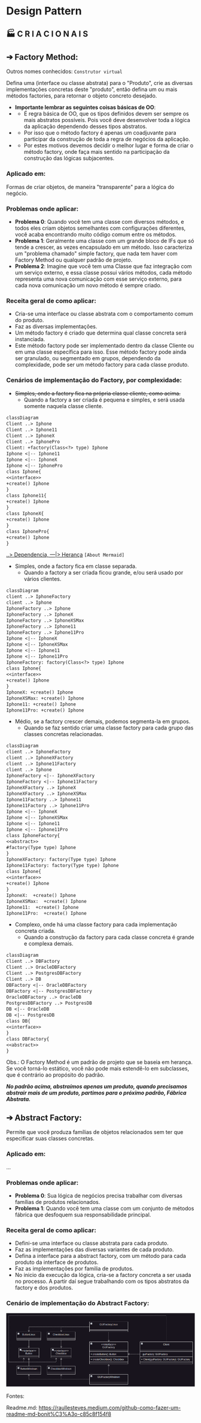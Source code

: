# Design Pattern
## 🏭 C R I A C I O N A I S
## ➔ Factory Method:
Outros nomes conhecidos: `Construtor virtual`

Defina uma (interface ou classe abstrata) para o "Produto", crie as diversas implementações concretas deste "produto", então defina um ou mais métodos factories, para retornar o objeto concreto desejado.
- __Importante lembrar as seguintes coisas básicas de OO__:
- - É regra básica de OO, que os tipos definidos devem ser sempre os mais abstratos possíveis. Pois você deve desenvolver toda a lógica da aplicação dependendo desses tipos abstratos.
- - Por isso que o método factory é apenas um coadjuvante para participar da construção de toda a regra de negócios da aplicação.
- - Por estes motivos devemos decidir o melhor lugar e forma de criar o método factory, onde faça mais sentido na participação da construção das lógicas subjacentes.
### Aplicado em:
Formas de criar objetos, de maneira "transparente" para a lógica do negócio.
### Problemas onde aplicar:
- __Problema 0__: Quando você tem uma classe com diversos métodos, e todos eles criam objetos semelhantes com configurações diferentes, você acaba encontrando muito código comum entre os métodos.
- __Problema 1__: Geralmente uma classe com um grande bloco de IFs que só tende a crescer, as vezes encapsulado em um método. Isso caracteriza um "problema chamado" simple factory, que nada tem haver com Factory Method ou qualquer padrão de projeto.
- __Problema 2__: Imagine que você tem uma Classe que faz integração com um serviço externo, e essa classe possui vários métodos, cada método representa uma nova comunicação com esse serviço externo, para cada nova comunicação um novo método é sempre criado.
### Receita geral de como aplicar:
- Cria-se uma interface ou classe abstrata com o comportamento comum do produto.
- Faz as diversas implementações.
- Um método factory é criado que determina qual classe concreta será instanciada.
- Este método factory pode ser implementado dentro da classe Cliente ou em uma classe específica para isso. Esse método factory pode ainda ser granulado, ou segmentado em grupos, dependendo da complexidade, pode ser um método factory para cada classe produto.
### Cenários de implementação do Factory, por complexidade:
- ~~Simples, onde a factory fica na própria classe cliente, como acima.~~
  - Quando a factory a ser criada é pequena e simples, e será usada somente naquela classe cliente.
```mermaid
classDiagram
Client ..> Iphone
Client ..> Iphone11
Client ..> IphoneX
Client ..> IphonePro
Client: +factory(Class<?> type) Iphone
Iphone <|-- Iphone11
Iphone <|-- IphoneX
Iphone <|-- IphonePro
class Iphone{
<<interface>>
+create() Iphone
}
class Iphone11{
+create() Iphone
}
class IphoneX{
+create() Iphone
}
class IphonePro{
+create() Iphone
}
```
[..> Dependencia, —|> Herança](https://mermaid.js.org/syntax/classDiagram.html) `[About Mermaid]`

- Simples, onde a factory fica em classe separada.
  - Quando a factory a ser criada ficou grande, e/ou será usado por vários clientes.
```mermaid
classDiagram
client ..> IphoneFactory
client ..> Iphone
IphoneFactory ..> Iphone
IphoneFactory ..> IphoneX
IphoneFactory ..> IphoneXSMax
IphoneFactory ..> Iphone11
IphoneFactory ..> Iphone11Pro
Iphone <|-- IphoneX
Iphone <|-- IphoneXSMax
Iphone <|-- Iphone11
Iphone <|-- Iphone11Pro
IphoneFactory: factory(Class<?> type) Iphone
class Iphone{
<<interface>>
+create() Iphone
}
IphoneX: +create() Iphone
IphoneXSMax: +create() Iphone
Iphone11: +create() Iphone
Iphone11Pro: +create() Iphone
```
- Médio, se a factory crescer demais, podemos segmenta-la em grupos.
  - Quando se faz sentido criar uma classe factory para cada grupo das classes concretas relacionadas.
```mermaid
classDiagram
client ..> IphoneFactory
client ..> IphoneXFactory
client ..> Iphone11Factory
client ..> Iphone
IphoneFactory <|-- IphoneXFactory
IphoneFactory <|-- Iphone11Factory
IphoneXFactory ..> IphoneX
IphoneXFactory ..> IphoneXSMax
Iphone11Factory ..> Iphone11
Iphone11Factory ..> Iphone11Pro
Iphone <|-- IphoneX
Iphone <|-- IphoneXSMax
Iphone <|-- Iphone11
Iphone <|-- Iphone11Pro
class IphoneFactory{
<<abstract>>
#factory(Type type) Iphone
}
IphoneXFactory: factory(Type type) Iphone
Iphone11Factory: factory(Type type) Iphone
class Iphone{
<<interface>>
+create() Iphone
}
IphoneX:  +create() Iphone
IphoneXSMax:  +create() Iphone
Iphone11:  +create() Iphone
Iphone11Pro:  +create() Iphone
```
- Complexo, onde há uma classe factory para cada implementação concreta criada.
  - Quando a construção da factory para cada classe concreta é grande e complexa demais.
```mermaid
classDiagram
Client ..> DBFactory
Client ..> OracleDBFactory
Client ..> PostgresDBFactory
Client ..> DB
DBFactory <|-- OracleDBFactory
DBFactory <|-- PostgresDBFactory
OracleDBFactory ..> OracleDB
PostgresDBFactory ..> PostgresDB
DB <|-- OracleDB
DB <|-- PostgresDB
class DB{
<<interface>>
}
class DBFactory{
<<abstract>>
}
```

Obs.: O Factory Method é um padrão de projeto que se baseia em herança. Se você torná-lo estático, você não pode mais estendê-lo em subclasses, que é contrário ao propósito do padrão.

**_No padrão acima, abstraímos apenas um produto, quando precisamos abstrair mais de um produto, partimos para o próximo padrão, Fábrica Abstrata._**

## ➔ Abstract Factory:
Permite que você produza famílias de objetos relacionados sem ter que especificar suas classes concretas.
### Aplicado em:
...

### Problemas onde aplicar:
- __Problema 0__: Sua lógica de negócios precisa trabalhar com diversas famílias de produtos relacionados.
- __Problema 1__: Quando você tem uma classe com um conjunto de métodos fábrica que desfoquem sua responsabilidade principal.


### Receita geral de como aplicar:
- Defini-se uma interface ou classe abstrata para cada produto.
- Faz as implementações das diversas variantes de cada produto.
- Defina a interface para a abstract factory, com um método para cada produto da interface de produtos.
- Faz as implementações por familia de produtos.
- No inicio da execução da lógica, cria-se a factory concreta a ser usada no processo. A partir daí segue trabalhando com os tipos abstratos da factory e dos produtos.
### Cenário de implementação do Abstract Factory:
![img_1.png](img_1.png)


Fontes:

Readme.md:
https://raullesteves.medium.com/github-como-fazer-um-readme-md-bonit%C3%A3o-c85c8f154f8